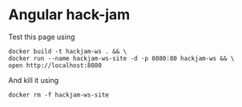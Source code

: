 # Angular hack-jam

Test this page using

```
docker build -t hackjam-ws . && \
docker run --name hackjam-ws-site -d -p 8080:80 hackjam-ws && \
open http://localhost:8080
```

And kill it using
```
docker rm -f hackjam-ws-site
```


